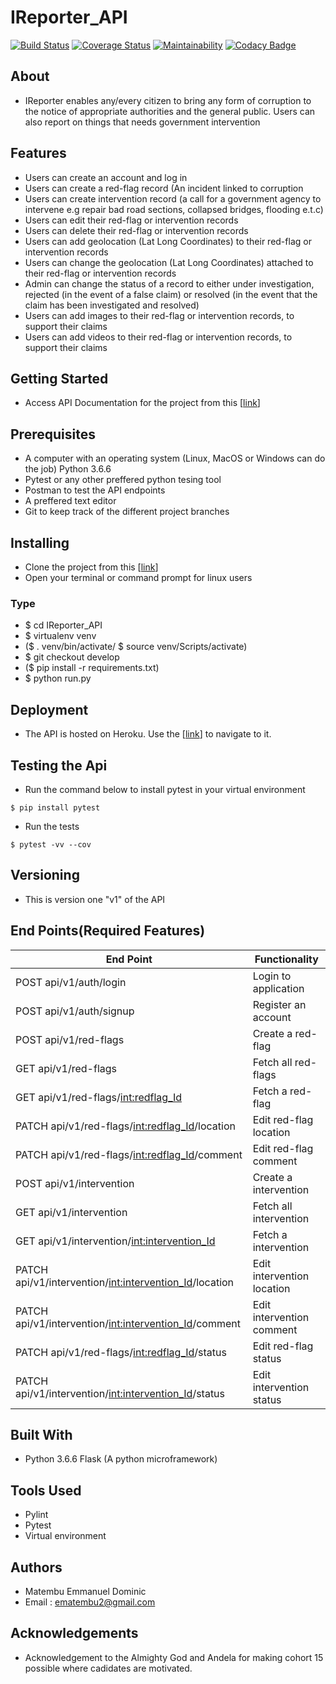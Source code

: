 # IReporter_API

[![Build Status](https://travis-ci.org/Emmanuel-Dominic/IReporter_API.svg?branch=database)](https://travis-ci.org/Emmanuel-Dominic/IReporter_API) [![Coverage Status](https://coveralls.io/repos/github/Emmanuel-Dominic/IReporter_API/badge.svg?branch=develop)](https://coveralls.io/github/Emmanuel-Dominic/IReporter_API?branch=develop) [![Maintainability](https://api.codeclimate.com/v1/badges/b1d60dcdfe7abdbbfdd6/maintainability)](https://codeclimate.com/github/ManuelDominic/IReporter_API/maintainability) [![Codacy Badge](https://api.codacy.com/project/badge/Grade/50263e1fad074ebb8f914be692d1fadc)](https://www.codacy.com/app/ManuelDominic/IReporter_API?utm_source=github.com&amp;utm_medium=referral&amp;utm_content=ManuelDominic/IReporter_API&amp;utm_campaign=Badge_Grade)

## About

-   IReporter enables any/every citizen to bring any form of corruption to the notice of appropriate authorities and the general public. Users can also report on things that needs government intervention

## Features

-   Users can create an account and log in
-   Users can create a red-flag record (An incident linked to corruption
-   Users can create intervention record (a call for a government agency to intervene e.g repair bad road sections, collapsed bridges, flooding e.t.c)
-   Users can edit their red-flag or intervention records
-   Users can delete their red-flag or intervention records
-   Users can add geolocation (Lat Long Coordinates) to their red-flag or intervention records
-   Users can change the geolocation (Lat Long Coordinates) attached to their red-flag or intervention records
-   Admin can change the status of a record to either under investigation, rejected (in the event of a false claim) or resolved (in the event that the claim has been investigated and resolved)
-   Users can add images to their red-flag or intervention records, to support their claims
-   Users can add videos to their red-flag or intervention records, to support their claims

## Getting Started

-   Access API Documentation for the project from this [[link](https://app.swaggerhub.com/apis/ManuelDominic/ManuelDominic/1.0.0)]

## Prerequisites

-   A computer with an operating system (Linux, MacOS or Windows can do the job) Python 3.6.6
-   Pytest or any other preffered python tesing tool
-   Postman to test the API endpoints
-   A preffered text editor
-   Git to keep track of the different project branches

## Installing

-   Clone the project from this [[link](https://github.com/ManuelDominic/IReporter_API.git)]
-   Open your terminal or command prompt for linux users

### Type

-   $ cd IReporter_API
-   $ virtualenv venv
-   ($ . venv/bin/activate/ $ source venv/Scripts/activate)
-   $ git checkout develop
-   ($ pip install -r requirements.txt)
-   $ python run.py

## Deployment

-   The API is hosted on Heroku. Use the [[link](https://ireporter-api-database.herokuapp.com/api/v1/)] to navigate to it.

## Testing the Api

-   Run the command below to install pytest in your virtual environment
```
$ pip install pytest
```
-   Run the tests
```
$ pytest -vv --cov
```

## Versioning

-   This is version one "v1" of the API

## End Points(Required Features)

|                   End Point                               |           Functionality       |
|  ---------------------------------------------------------|-------------------------------
| POST   api/v1/auth/login                                  | Login to application          |
| POST   api/v1/auth/signup                                 | Register an account           |
| POST   api/v1/red-flags                                   | Create a red-flag             |
| GET    api/v1/red-flags                                   | Fetch all red-flags           |
| GET    api/v1/red-flags/<int:redflag_Id>                  | Fetch a red-flag              |
| PATCH  api/v1/red-flags/<int:redflag_Id>/location         | Edit red-flag location        |
| PATCH  api/v1/red-flags/<int:redflag_Id>/comment          | Edit red-flag comment         |
| POST   api/v1/intervention                                | Create a intervention         |
| GET    api/v1/intervention                                | Fetch all intervention        |
| GET    api/v1/intervention/<int:intervention_Id>          | Fetch a intervention          |
| PATCH  api/v1/intervention/<int:intervention_Id>/location | Edit intervention location    |
| PATCH  api/v1/intervention/<int:intervention_Id>/comment  | Edit intervention comment     |
| PATCH  api/v1/red-flags/<int:redflag_Id>/status           | Edit red-flag status          |
| PATCH  api/v1/intervention/<int:intervention_Id>/status   | Edit intervention status      |

## Built With

-   Python 3.6.6 Flask (A python microframework)

## Tools Used

-   Pylint
-   Pytest
-   Virtual environment

## Authors

-   Matembu Emmanuel Dominic
-   Email : ematembu2@gmail.com

## Acknowledgements

-   Acknowledgement to the Almighty God and Andela for making cohort 15 possible where cadidates are motivated.
